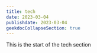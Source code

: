 ```yaml
---
title: tech
date: 2023-03-04
publishdate: 2023-03-04
geekdocCollapseSection: true
---
```


This is the start of the tech section